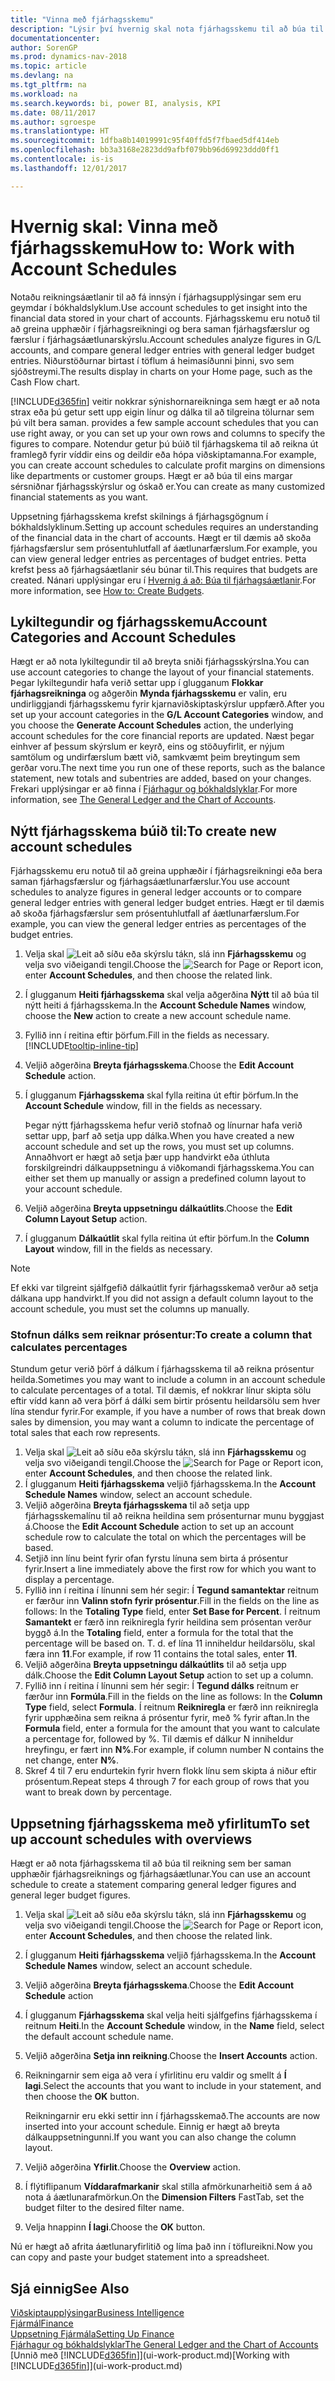 ```yaml
---
title: "Vinna með fjárhagsskemu"
description: "Lýsir því hvernig skal nota fjárhagsskemu til að búa til ýmis konar yfirlit og skýrslur fyrir greiningar á afkastagögnum fjárhags."
documentationcenter: 
author: SorenGP
ms.prod: dynamics-nav-2018
ms.topic: article
ms.devlang: na
ms.tgt_pltfrm: na
ms.workload: na
ms.search.keywords: bi, power BI, analysis, KPI
ms.date: 08/11/2017
ms.author: sgroespe
ms.translationtype: HT
ms.sourcegitcommit: 1dfba8b14019991c95f40ffd5f7fbaed5df414eb
ms.openlocfilehash: bb3a3168e2823dd9afbf079bb96d69923ddd0ff1
ms.contentlocale: is-is
ms.lasthandoff: 12/01/2017

---
```

# <a name="how-to-work-with-account-schedules"></a><span data-ttu-id="7c9ef-103">Hvernig skal: Vinna með fjárhagsskemu</span><span class="sxs-lookup"><span data-stu-id="7c9ef-103">How to: Work with Account Schedules</span></span>
<span data-ttu-id="7c9ef-104">Notaðu reikningsáætlanir til að fá innsýn í fjárhagsupplýsingar sem eru geymdar í bókhaldslyklum.</span><span class="sxs-lookup"><span data-stu-id="7c9ef-104">Use account schedules to get insight into the financial data stored in your chart of accounts.</span></span> <span data-ttu-id="7c9ef-105">Fjárhagsskemu eru notuð til að greina upphæðir í fjárhagsreikningi og bera saman fjárhagsfærslur og færslur í fjárhagsáætlunarskýrslu.</span><span class="sxs-lookup"><span data-stu-id="7c9ef-105">Account schedules analyze figures in G/L accounts, and compare general ledger entries with general ledger budget entries.</span></span> <span data-ttu-id="7c9ef-106">Niðurstöðurnar birtast í töflum á heimasíðunni þinni, svo sem sjóðstreymi.</span><span class="sxs-lookup"><span data-stu-id="7c9ef-106">The results display in charts on your Home page, such as the Cash Flow chart.</span></span>  

[!INCLUDE[d365fin](includes/d365fin_md.md)]<span data-ttu-id="7c9ef-107"> veitir nokkrar sýnishornareikninga sem hægt er að nota strax eða þú getur sett upp eigin línur og dálka til að tilgreina tölurnar sem þú vilt bera saman.</span><span class="sxs-lookup"><span data-stu-id="7c9ef-107"> provides a few sample account schedules that you can use right away, or you can set up your own rows and columns to specify the figures to compare.</span></span> <span data-ttu-id="7c9ef-108">Notendur getur þú búið til fjárhagskema til að reikna út framlegð fyrir víddir eins og deildir eða hópa viðskiptamanna.</span><span class="sxs-lookup"><span data-stu-id="7c9ef-108">For example, you can create account schedules to calculate profit margins on dimensions like departments or customer groups.</span></span> <span data-ttu-id="7c9ef-109">Hægt er að búa til eins margar sérsniðnar fjárhagsskýrslur og óskað er.</span><span class="sxs-lookup"><span data-stu-id="7c9ef-109">You can create as many customized financial statements as you want.</span></span>  

<span data-ttu-id="7c9ef-110">Uppsetning fjárhagsskema krefst skilnings á fjárhagsgögnum í bókhaldslyklinum.</span><span class="sxs-lookup"><span data-stu-id="7c9ef-110">Setting up account schedules requires an understanding of the financial data in the chart of accounts.</span></span> <span data-ttu-id="7c9ef-111">Hægt er til dæmis að skoða fjárhagsfærslur sem prósentuhlutfall af áætlunarfærslum.</span><span class="sxs-lookup"><span data-stu-id="7c9ef-111">For example, you can view general ledger entries as percentages of budget entries.</span></span> <span data-ttu-id="7c9ef-112">Þetta krefst þess að fjárhagsáætlanir séu búnar til.</span><span class="sxs-lookup"><span data-stu-id="7c9ef-112">This requires that budgets are created.</span></span> <span data-ttu-id="7c9ef-113">Nánari upplýsingar eru í [Hvernig á að: Búa til fjárhagsáætlanir](finance-how-create-budgets.md).</span><span class="sxs-lookup"><span data-stu-id="7c9ef-113">For more information, see [How to: Create Budgets](finance-how-create-budgets.md).</span></span>

## <a name="account-categories-and-account-schedules"></a><span data-ttu-id="7c9ef-114">Lykiltegundir og fjárhagsskemu</span><span class="sxs-lookup"><span data-stu-id="7c9ef-114">Account Categories and Account Schedules</span></span>
<span data-ttu-id="7c9ef-115">Hægt er að nota lykiltegundir til að breyta sniði fjárhagsskýrslna.</span><span class="sxs-lookup"><span data-stu-id="7c9ef-115">You can use account categories to change the layout of your financial statements.</span></span> <span data-ttu-id="7c9ef-116">Þegar lykiltegundir hafa verið settar upp í glugganum **Flokkar fjárhagsreikninga** og aðgerðin **Mynda fjárhagsskemu** er valin, eru undirliggjandi fjárhagsskemu fyrir kjarnaviðskiptaskýrslur uppfærð.</span><span class="sxs-lookup"><span data-stu-id="7c9ef-116">After you set up your account categories in the **G/L Account Categories** window, and you choose the **Generate Account Schedules** action, the underlying account schedules for the core financial reports are updated.</span></span> <span data-ttu-id="7c9ef-117">Næst þegar einhver af þessum skýrslum er keyrð, eins og stöðuyfirlit, er nýjum samtölum og undirfærslum bætt við, samkvæmt þeim breytingum sem gerðar voru.</span><span class="sxs-lookup"><span data-stu-id="7c9ef-117">The next time you run one of these reports, such as the balance statement, new totals and subentries are added, based on your changes.</span></span> <span data-ttu-id="7c9ef-118">Frekari upplýsingar er að finna í [Fjárhagur og bókhaldslyklar](finance-general-ledger.md).</span><span class="sxs-lookup"><span data-stu-id="7c9ef-118">For more information, see [The General Ledger and the Chart of Accounts](finance-general-ledger.md).</span></span>  

## <a name="to-create-new-account-schedules"></a><span data-ttu-id="7c9ef-119">Nýtt fjárhagsskema búið til:</span><span class="sxs-lookup"><span data-stu-id="7c9ef-119">To create new account schedules</span></span>  
 <span data-ttu-id="7c9ef-120">Fjárhagsskemu eru notuð til að greina upphæðir í fjárhagsreikningi eða bera saman fjárhagsfærslur og fjárhagsáætlunarfærslur.</span><span class="sxs-lookup"><span data-stu-id="7c9ef-120">You use account schedules to analyze figures in general ledger accounts or to compare general ledger entries with general ledger budget entries.</span></span> <span data-ttu-id="7c9ef-121">Hægt er til dæmis að skoða fjárhagsfærslur sem prósentuhlutfall af áætlunarfærslum.</span><span class="sxs-lookup"><span data-stu-id="7c9ef-121">For example, you can view the general ledger entries as percentages of the budget entries.</span></span>

1. <span data-ttu-id="7c9ef-122">Velja skal ![Leit að síðu eða skýrslu](media/ui-search/search_small.png "Leit að síðu eða skýrslu táknið") tákn, slá inn **Fjárhagsskemu** og velja svo viðeigandi tengil.</span><span class="sxs-lookup"><span data-stu-id="7c9ef-122">Choose the ![Search for Page or Report](media/ui-search/search_small.png "Search for Page or Report icon") icon, enter **Account Schedules**, and then choose the related link.</span></span>  
2. <span data-ttu-id="7c9ef-123">Í glugganum **Heiti fjárhagsskema** skal velja aðgerðina **Nýtt** til að búa til nýtt heiti á fjárhagsskema.</span><span class="sxs-lookup"><span data-stu-id="7c9ef-123">In the **Account Schedule Names** window, choose the **New** action to create a new account schedule name.</span></span>
3. <span data-ttu-id="7c9ef-124">Fyllið inn í reitina eftir þörfum.</span><span class="sxs-lookup"><span data-stu-id="7c9ef-124">Fill in the fields as necessary.</span></span> [!INCLUDE[tooltip-inline-tip](includes/tooltip-inline-tip_md.md)]
4. <span data-ttu-id="7c9ef-125">Veljið aðgerðina **Breyta fjárhagsskema**.</span><span class="sxs-lookup"><span data-stu-id="7c9ef-125">Choose the **Edit Account Schedule** action.</span></span>
5. <span data-ttu-id="7c9ef-126">Í glugganum **Fjárhagsskema** skal fylla reitina út eftir þörfum.</span><span class="sxs-lookup"><span data-stu-id="7c9ef-126">In the **Account Schedule** window, fill in the fields as necessary.</span></span>  

    <span data-ttu-id="7c9ef-127">Þegar nýtt fjárhagsskema hefur verið stofnað og línurnar hafa verið settar upp, þarf að setja upp dálka.</span><span class="sxs-lookup"><span data-stu-id="7c9ef-127">When you have created a new account schedule and set up the rows, you must set up columns.</span></span> <span data-ttu-id="7c9ef-128">Annaðhvort er hægt að setja þær upp handvirkt eða úthluta forskilgreindri dálkauppsetningu á viðkomandi fjárhagsskema.</span><span class="sxs-lookup"><span data-stu-id="7c9ef-128">You can either set them up manually or assign a predefined column layout to your account schedule.</span></span>
6. <span data-ttu-id="7c9ef-129">Veljið aðgerðina **Breyta uppsetningu dálkaútlits**.</span><span class="sxs-lookup"><span data-stu-id="7c9ef-129">Choose the **Edit Column Layout Setup** action.</span></span>
7. <span data-ttu-id="7c9ef-130">Í glugganum **Dálkaútlit** skal fylla reitina út eftir þörfum.</span><span class="sxs-lookup"><span data-stu-id="7c9ef-130">In the **Column Layout** window, fill in the fields as necessary.</span></span>

> [!NOTE]  
>   <span data-ttu-id="7c9ef-131">Ef ekki var tilgreint sjálfgefið dálkaútlit fyrir fjárhagsskemað verður að setja dálkana upp handvirkt.</span><span class="sxs-lookup"><span data-stu-id="7c9ef-131">If you did not assign a default column layout to the account schedule, you must set the columns up manually.</span></span>   

### <a name="to-create-a-column-that-calculates-percentages"></a><span data-ttu-id="7c9ef-132">Stofnun dálks sem reiknar prósentur:</span><span class="sxs-lookup"><span data-stu-id="7c9ef-132">To create a column that calculates percentages</span></span>  
<span data-ttu-id="7c9ef-133">Stundum getur verið þörf á dálkum í fjárhagsskema til að reikna prósentur heilda.</span><span class="sxs-lookup"><span data-stu-id="7c9ef-133">Sometimes you may want to include a column in an account schedule to calculate percentages of a total.</span></span> <span data-ttu-id="7c9ef-134">Til dæmis, ef nokkrar línur skipta sölu eftir vídd kann að vera þörf á dálki sem birtir prósentu heildarsölu sem hver lína stendur fyrir.</span><span class="sxs-lookup"><span data-stu-id="7c9ef-134">For example, if you have a number of rows that break down sales by dimension, you may want a column to indicate the percentage of total sales that each row represents.</span></span>

1. <span data-ttu-id="7c9ef-135">Velja skal ![Leit að síðu eða skýrslu](media/ui-search/search_small.png "Leit að síðu eða skýrslu táknið") tákn, slá inn **Fjárhagsskemu** og velja svo viðeigandi tengil.</span><span class="sxs-lookup"><span data-stu-id="7c9ef-135">Choose the ![Search for Page or Report](media/ui-search/search_small.png "Search for Page or Report icon") icon, enter **Account Schedules**, and then choose the related link.</span></span>
2. <span data-ttu-id="7c9ef-136">Í glugganum **Heiti fjárhagsskema** veljið fjárhagsskema.</span><span class="sxs-lookup"><span data-stu-id="7c9ef-136">In the **Account Schedule Names** window, select an account schedule.</span></span>  
3. <span data-ttu-id="7c9ef-137">Veljið aðgerðina **Breyta fjárhagsskema** til að setja upp fjárhagsskemalínu til að reikna heildina sem prósenturnar munu byggjast á.</span><span class="sxs-lookup"><span data-stu-id="7c9ef-137">Choose the **Edit Account Schedule** action to set up an account schedule row to calculate the total on which the percentages will be based.</span></span>  
4. <span data-ttu-id="7c9ef-138">Setjið inn línu beint fyrir ofan fyrstu línuna sem birta á prósentur fyrir.</span><span class="sxs-lookup"><span data-stu-id="7c9ef-138">Insert a line immediately above the first row for which you want to display a percentage.</span></span>  
5. <span data-ttu-id="7c9ef-139">Fyllið inn í reitina í línunni sem hér segir: Í **Tegund samantektar** reitnum er færður inn **Valinn stofn fyrir prósentur**.</span><span class="sxs-lookup"><span data-stu-id="7c9ef-139">Fill in the fields on the line as follows: In the **Totaling Type** field, enter **Set Base for Percent**.</span></span> <span data-ttu-id="7c9ef-140">Í reitnum **Samantekt** er færð inn reikniregla fyrir heildina sem prósentan verður byggð á.</span><span class="sxs-lookup"><span data-stu-id="7c9ef-140">In the **Totaling** field, enter a formula for the total that the percentage will be based on.</span></span> <span data-ttu-id="7c9ef-141">T. d. ef lína 11 inniheldur heildarsölu, skal færa inn **11**.</span><span class="sxs-lookup"><span data-stu-id="7c9ef-141">For example, if row 11 contains the total sales, enter **11**.</span></span>  
6. <span data-ttu-id="7c9ef-142">Veljið aðgerðina **Breyta uppsetningu dálkaútlits** til að setja upp dálk.</span><span class="sxs-lookup"><span data-stu-id="7c9ef-142">Choose the **Edit Column Layout Setup** action to set up a column.</span></span>  
7. <span data-ttu-id="7c9ef-143">Fyllið inn í reitina í línunni sem hér segir: Í **Tegund dálks** reitnum er færður inn **Formúla**.</span><span class="sxs-lookup"><span data-stu-id="7c9ef-143">Fill in the fields on the line as follows: In the **Column Type** field, select **Formula**.</span></span> <span data-ttu-id="7c9ef-144">Í reitnum **Reikniregla** er færð inn reikniregla fyrir upphæðina sem reikna á prósentur fyrir, með % fyrir aftan.</span><span class="sxs-lookup"><span data-stu-id="7c9ef-144">In the **Formula** field, enter a formula for the amount that you want to calculate a percentage for, followed by %.</span></span> <span data-ttu-id="7c9ef-145">Til dæmis ef dálkur N inniheldur hreyfingu, er fært inn **N%**.</span><span class="sxs-lookup"><span data-stu-id="7c9ef-145">For example, if column number N contains the net change, enter **N%**.</span></span>  
8. <span data-ttu-id="7c9ef-146">Skref 4 til 7 eru endurtekin fyrir hvern flokk línu sem skipta á niður eftir prósentum.</span><span class="sxs-lookup"><span data-stu-id="7c9ef-146">Repeat steps 4 through 7 for each group of rows that you want to break down by percentage.</span></span>

## <a name="to-set-up-account-schedules-with-overviews"></a><span data-ttu-id="7c9ef-147">Uppsetning fjárhagsskema með yfirlitum</span><span class="sxs-lookup"><span data-stu-id="7c9ef-147">To set up account schedules with overviews</span></span>  
<span data-ttu-id="7c9ef-148">Hægt er að nota fjárhagsskema til að búa til reikning sem ber saman upphæðir fjárhagsreiknings og fjárhagsáætlunar.</span><span class="sxs-lookup"><span data-stu-id="7c9ef-148">You can use an account schedule to create a statement comparing general ledger figures and general leger budget figures.</span></span>

1. <span data-ttu-id="7c9ef-149">Velja skal ![Leit að síðu eða skýrslu](media/ui-search/search_small.png "Leit að síðu eða skýrslu táknið") tákn, slá inn **Fjárhagsskemu** og velja svo viðeigandi tengil.</span><span class="sxs-lookup"><span data-stu-id="7c9ef-149">Choose the ![Search for Page or Report](media/ui-search/search_small.png "Search for Page or Report icon") icon, enter **Account Schedules**, and then choose the related link.</span></span>
2. <span data-ttu-id="7c9ef-150">Í glugganum **Heiti fjárhagsskema** veljið fjárhagsskema.</span><span class="sxs-lookup"><span data-stu-id="7c9ef-150">In the **Account Schedule Names** window, select an account schedule.</span></span>  
3. <span data-ttu-id="7c9ef-151">Veljið aðgerðina **Breyta fjárhagsskema**.</span><span class="sxs-lookup"><span data-stu-id="7c9ef-151">Choose the **Edit Account Schedule** action</span></span>  
4. <span data-ttu-id="7c9ef-152">Í glugganum **Fjárhagsskema** skal velja heiti sjálfgefins fjárhagsskema í reitnum **Heiti**.</span><span class="sxs-lookup"><span data-stu-id="7c9ef-152">In the **Account Schedule** window, in the **Name** field, select the default account schedule name.</span></span>
5. <span data-ttu-id="7c9ef-153">Veljið aðgerðina **Setja inn reikning**.</span><span class="sxs-lookup"><span data-stu-id="7c9ef-153">Choose the **Insert Accounts** action.</span></span>  
6. <span data-ttu-id="7c9ef-154">Reikningarnir sem eiga að vera í yfirlitinu eru valdir og smellt á **Í lagi**.</span><span class="sxs-lookup"><span data-stu-id="7c9ef-154">Select the accounts that you want to include in your statement, and then choose the **OK** button.</span></span>

    <span data-ttu-id="7c9ef-155">Reikningarnir eru ekki settir inn í fjárhagsskemað.</span><span class="sxs-lookup"><span data-stu-id="7c9ef-155">The accounts are now inserted into your account schedule.</span></span> <span data-ttu-id="7c9ef-156">Einnig er hægt að breyta dálkauppsetningunni.</span><span class="sxs-lookup"><span data-stu-id="7c9ef-156">If you want you can also change the column layout.</span></span>  
7. <span data-ttu-id="7c9ef-157">Veljið aðgerðina **Yfirlit**.</span><span class="sxs-lookup"><span data-stu-id="7c9ef-157">Choose the **Overview** action.</span></span>  
8. <span data-ttu-id="7c9ef-158">Í flýtiflipanum **Víddarafmarkanir** skal stilla afmörkunarheitið sem á að nota á áætlunarafmörkun.</span><span class="sxs-lookup"><span data-stu-id="7c9ef-158">On the **Dimension Filters** FastTab, set the budget filter to the desired filter name.</span></span>  
9. <span data-ttu-id="7c9ef-159">Velja hnappinn **Í lagi**.</span><span class="sxs-lookup"><span data-stu-id="7c9ef-159">Choose the **OK** button.</span></span>  

<span data-ttu-id="7c9ef-160">Nú er hægt að afrita áætlunaryfirlitið og líma það inn í töflureikni.</span><span class="sxs-lookup"><span data-stu-id="7c9ef-160">Now you can copy and paste your budget statement into a spreadsheet.</span></span>

## <a name="see-also"></a><span data-ttu-id="7c9ef-161">Sjá einnig</span><span class="sxs-lookup"><span data-stu-id="7c9ef-161">See Also</span></span>
[<span data-ttu-id="7c9ef-162">Viðskiptaupplýsingar</span><span class="sxs-lookup"><span data-stu-id="7c9ef-162">Business Intelligence</span></span>](bi.md)  
[<span data-ttu-id="7c9ef-163">Fjármál</span><span class="sxs-lookup"><span data-stu-id="7c9ef-163">Finance</span></span>](finance.md)  
[<span data-ttu-id="7c9ef-164">Uppsetning Fjármála</span><span class="sxs-lookup"><span data-stu-id="7c9ef-164">Setting Up Finance</span></span>](finance-setup-finance.md)  
[<span data-ttu-id="7c9ef-165">Fjárhagur og bókhaldslyklar</span><span class="sxs-lookup"><span data-stu-id="7c9ef-165">The General Ledger and the Chart of Accounts</span></span>](finance-general-ledger.md)  
<span data-ttu-id="7c9ef-166">[Unnið með [!INCLUDE[d365fin](includes/d365fin_md.md)]](ui-work-product.md)</span><span class="sxs-lookup"><span data-stu-id="7c9ef-166">[Working with [!INCLUDE[d365fin](includes/d365fin_md.md)]](ui-work-product.md)</span></span>  

